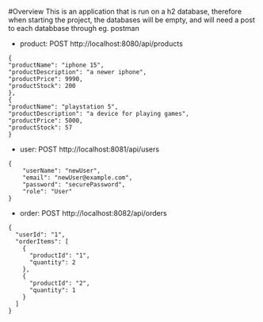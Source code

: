 #Overview
This is an application that is run on a h2 database, therefore when starting the project, the databases will be empty, and will need a post to each databbase through eg. postman


- product: POST http://localhost:8080/api/products
```
{
"productName": "iphone 15",
"productDescription": "a newer iphone",
"productPrice": 9990,
"productStock": 200
},
{
"productName": "playstation 5",
"productDescription": "a device for playing games",
"productPrice": 5000,
"productStock": 57
}
```

- user: POST http://localhost:8081/api/users

```
{
    "userName": "newUser",
    "email": "newUser@example.com",
    "password": "securePassword",
    "role": "User"
}
```

- order: POST http://localhost:8082/api/orders
```
{
  "userId": "1",
  "orderItems": [
    {
      "productId": "1",
      "quantity": 2
    },
    {
      "productId": "2",
      "quantity": 1
    }
  ]
}

```